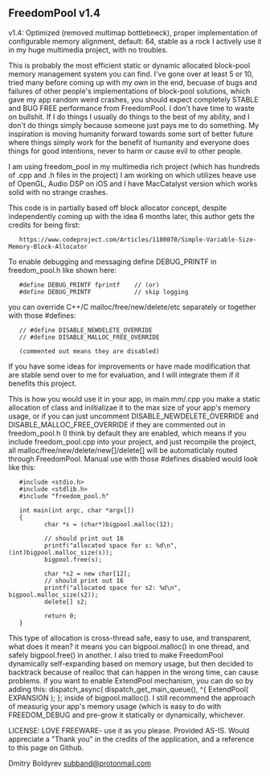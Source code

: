 FreedomPool v1.4
-----------------

v1.4: Optimized (removed multimap bottlebneck), proper implementation of configurable memory alignment,
      default: 64, stable as a rock I actively use it in my huge multimedia project, with no troubles.

This is probably the most efficient static or dynamic allocated block-pool memory management system you 
can find. I've gone over at least 5 or 10, tried many before coming up with my own in the end, becuase of
bugs and failures of other people's implementations of block-pool solutions, which gave my app random weird
crashes, you should expect completely STABLE and BUG FREE performance from FreedomPool. I don't have time
to waste on bullshit. If I do things I usually do things to the best of my ability, and I don't do things
simply because someone just pays me to do something. My inspiration is moving humanity forward towards
some sort of better future where things simply work for the benefit of humanity and everyone does things
for good intentions, never to harm or cause evil to other people.

I am using freedom_pool in my multimedia rich project (which has hundreds of .cpp and .h files in the project) 
I am working on which utilizes heave use of OpenGL, Audio DSP on iOS and I have MacCatalyst version which works 
solid with no strange crashes.

This code is in partially based off block allocator concept, despite independently coming up with the idea 
6 months later, this author gets the credits for being first: 

       https://www.codeproject.com/Articles/1180070/Simple-Variable-Size-Memory-Block-Allocator

To enable debugging and messaging define DEBUG_PRINTF in freedom_pool.h like shown here:

       #define DEBUG_PRINTF fprintf    // (or)
       #define DEBUG_PRINTF            // skip logging 

you can override C++/C malloc/free/new/delete/etc separately or together with those #defines:

       // #define DISABLE_NEWDELETE_OVERRIDE
       // #define DISABLE_MALLOC_FREE_OVERRIDE

       (commented out means they are disabled)

If you have some ideas for improvements or have made modification that are stable send over to me for evaluation, 
and I will integrate them if it benefits this project. 

This is how you would use it in your app, in main.mm/.cpp you make a static allocation of class and iniitializae it
to the max size of your app's memory usage, or if you can just uncomment DISABLE_NEWDELETE_OVERRIDE and DISABLE_MALLOC_FREE_OVERRIDE
if they are commented out in freedom_pool.h (I think by default they are enabled, which means if you include freedom_pool.cpp into
your project, and just recompile the project, all malloc/free/new/delete/new[]/delete[] will be automaticlaly routed through FreedomPool.
Manual use with those #defines disabled would look like this:

       #include <stdio.h>
       #include <stdlib.h>
       #include "freedom_pool.h"
       
       int main(int argc, char *argv[])
       {
              char *s = (char*)bigpool.malloc(12);
              
              // should print out 16
              printf("allocated space for s: %d\n", (int)bigpool.malloc_size(s)); 
              bigpool.free(s);
              
              char *s2 = new char[12];
              // should print out 16
              printf("allocated space for s2: %d\n", bigpool.malloc_size(s2)); 
              delete[] s2;

              return 0;
       }

This type of allocation is cross-thread safe, easy to use, and transparent, what does it mean? it means you can bigpool.malloc() 
in one thread, and safely bigpool.free() in another. I also tried to make FreedomPool dynamically self-expanding based on memory usage, 
but then decided to backtrack because of realloc that can happen in the wrong time, can cause problems. if you want
to enable ExtendPool mechanism, you can do so by adding this: dispatch_async( dispatch_get_main_queue(), ^{ ExtendPool( EXPANSION ); }; 
inside of bigpool.malloc(). I still recommend the approach of measurig your app's memory usage (which is easy to do with FREEDOM_DEBUG 
and pre-grow it statically or dynamically, whichever.

LICENSE: LOVE FREEWARE- use it as you please. Provided AS-IS. Would appreciate a "Thank you" in the credits of the application, and a reference to this
page on Github. 

Dmitry Boldyrev <subband@protonmail.com>


